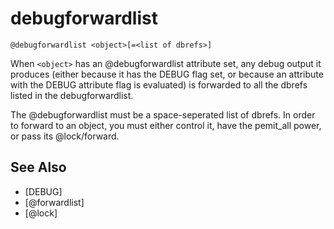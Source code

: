 # debugforwardlist
`@debugforwardlist <object>[=<list of dbrefs>]`

When `<object>` has an @debugforwardlist attribute set, any debug output it produces (either because it has the DEBUG flag set, or because an attribute with the DEBUG attribute flag is evaluated) is forwarded to all the dbrefs listed in the debugforwardlist.

The @debugforwardlist must be a space-seperated list of dbrefs. In order to forward to an object, you must either control it, have the pemit_all power, or pass its @lock/forward.


## See Also
- [DEBUG]
- [@forwardlist]
- [@lock]

